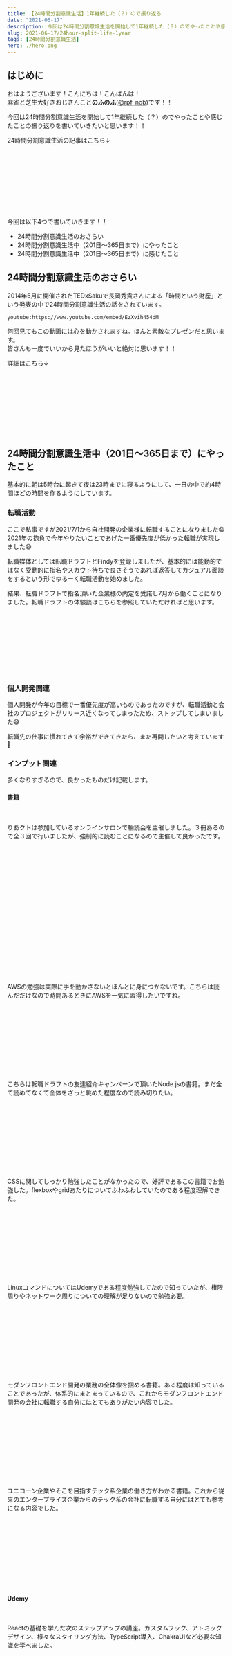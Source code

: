 ```yaml
---
title: 【24時間分割意識生活】1年継続した（？）ので振り返る
date: "2021-06-17"
description: 今回は24時間分割意識生活を開始して1年継続した（？）のでやったことや感じたことの振り返りを書いていきたいと思います！！
slug: 2021-06-17/24hour-split-life-1year
tags: [24時間分割意識生活]
hero: ./hero.png
---
```


## はじめに 

おはようございます！こんにちは！こんばんは！<br>
麻雀と芝生大好きおじさんこと**のふのふ**([@rpf_nob](https://twitter.com/rpf_nob))です！！

今回は24時間分割意識生活を開始して1年継続した（？）のでやったことや感じたことの振り返りを書いていきたいと思います！！

24時間分割意識生活の記事はこちら↓

<div class="iframely-embed"><div class="iframely-responsive" style="height: 140px; padding-bottom: 0;"><a href="https://rpf-noblog.com/tags/24-%25E6%2599%2582%25E9%2596%2593%25E5%2588%2586%25E5%2589%25B2%25E6%2584%258F%25E8%25AD%2598%25E7%2594%259F%25E6%25B4%25BB/" data-iframely-url="//cdn.iframe.ly/aoWazWg"></a></div></div>


今回は以下4つで書いていきます！！

* 24時間分割意識生活のおさらい
* 24時間分割意識生活中（201日～365日まで）にやったこと
* 24時間分割意識生活中（201日～365日まで）に感じたこと

## 24時間分割意識生活のおさらい

2014年5月に開催されたTEDxSakuで長岡秀貴さんによる「時間という財産」という発表の中で24時間分割意識生活の話をされています。

`youtube:https://www.youtube.com/embed/EzXvih454dM`


何回見てもこの動画には心を動かされますね。ほんと素敵なプレゼンだと思います。  
皆さんも一度でいいから見たほうがいいと絶対に思います！！

詳細はこちら↓

<div class="iframely-embed"><div class="iframely-responsive" style="height: 140px; padding-bottom: 0;"><a href="https://rpf-noblog.com/2020-06-11/24hour-split-life-start/" data-iframely-url="//cdn.iframe.ly/BULtMcj?iframe=card-small"></a></div></div>

## 24時間分割意識生活中（201日～365日まで）にやったこと

基本的に朝は5時台に起きて夜は23時までに寝るようにして、一日の中で約4時間ほどの時間を作るようにしています。

### 転職活動

ここで私事ですが2021/7/1から自社開発の企業様に転職することになりました😀
2021年の抱負で今年やりたいことであげた一番優先度が低かった転職が実現しました😅  

転職媒体としては転職ドラフトとFindyを登録しましたが、基本的には能動的ではなく受動的に指名やスカウト待ちで良さそうであれば返答してカジュアル面談をするという形でゆるーく転職活動を始めました。

結果、転職ドラフトで指名頂いた企業様の内定を受諾し7月から働くことになりました。転職ドラフトの体験談はこちらを参照していただければと思います。

<div class="iframely-embed"><div class="iframely-responsive" style="height: 140px; padding-bottom: 0;"><a href="https://rpf-noblog.com/2021-06-07/experiences-job-draft/" data-iframely-url="//cdn.iframe.ly/tZQqVKM?iframe=card-small"></a></div></div>


### 個人開発関連

個人開発が今年の目標で一番優先度が高いものであったのですが、転職活動と会社のプロジェクトがリリース近くなってしまったため、ストップしてしまいました😅

転職先の仕事に慣れてきて余裕ができてきたら、また再開したいと考えています💪

### インプット関連

多くなりすぎるので、良かったものだけ記載します。  

#### 書籍

<br>

りあクトは参加しているオンラインサロンで輪読会を主催しました。３冊あるので全３回で行いましたが、強制的に読むことになるので主催して良かったです。

<div class="iframely-embed"><div class="iframely-responsive" style="padding-bottom: 56.25%;"><a href="https://techbookfest.org/product/5436045076201472?productVariantID=6240785991204864" data-iframely-url="//cdn.iframe.ly/PbIphEm"></a></div></div>

<br>

AWSの勉強は実際に手を動かさないとほんとに身につかないです。こちらは読んだだけなので時間あるときにAWSを一気に習得したいですね。

<div class="iframely-embed"><div class="iframely-responsive" style="height: 140px; padding-bottom: 0;"><a href="https://www.amazon.co.jp/dp/4296105442" data-iframely-url="//cdn.iframe.ly/1rDtjNo?iframe=card-small"></a></div></div>

<br>

こちらは転職ドラフトの友達紹介キャンペーンで頂いたNode.jsの書籍。まだ全て読めてなくて全体をざっと眺めた程度なので読み切りたい。

<div class="iframely-embed"><div class="iframely-responsive" style="height: 140px; padding-bottom: 0;"><a href="https://www.amazon.co.jp/dp/4873119235" data-iframely-url="//cdn.iframe.ly/w190ypx?iframe=card-small"></a></div></div>

<br>

CSSに関してしっかり勉強したことがなかったので、好評であるこの書籍でお勉強した。flexboxやgridあたりについてふわふわしていたのである程度理解できた。

<div class="iframely-embed"><div class="iframely-responsive" style="height: 140px; padding-bottom: 0;"><a href="https://www.amazon.co.jp/dp/4797398892" data-iframely-url="//cdn.iframe.ly/zQsC9GM?iframe=card-small"></a></div></div>

<br>

LinuxコマンドについてはUdemyである程度勉強してたので知っていたが、権限周りやネットワーク周りについての理解が足りないので勉強必要。

<div class="iframely-embed"><div class="iframely-responsive" style="height: 140px; padding-bottom: 0;"><a href="https://www.amazon.co.jp/dp/B00BWCSUYS" data-iframely-url="//cdn.iframe.ly/rdbnHFa?iframe=card-small"></a></div></div>

<br>

モダンフロントエンド開発の業務の全体像を掴める書籍。ある程度は知っていることであったが、体系的にまとまっているので、これからモダンフロントエンド開発の会社に転職する自分にはとてもありがたい内容でした。

<div class="iframely-embed"><div class="iframely-responsive" style="height: 140px; padding-bottom: 0;"><a href="https://www.amazon.co.jp/dp/B08SQQWPDW" data-iframely-url="//cdn.iframe.ly/zirZdz3?iframe=card-small"></a></div></div>

<br>

ユニコーン企業やそこを目指すテック系企業の働き方がわかる書籍。これから従来のエンタープライズ企業からのテック系の会社に転職する自分にはとても参考になる内容でした。

<div class="iframely-embed"><div class="iframely-responsive" style="height: 140px; padding-bottom: 0;"><a href="https://www.amazon.co.jp/dp/4873119464" data-iframely-url="//cdn.iframe.ly/wso7rLF?iframe=card-small"></a></div></div>

<br>

#### Udemy

<br>

Reactの基礎を学んだ次のステップアップの講座。カスタムフック、アトミックデザイン、様々なスタイリング方法、TypeScript導入、ChakraUIなど必要な知識を学べました。

<div class="iframely-embed"><div class="iframely-responsive" style="height: 140px; padding-bottom: 0;"><a href="https://www.udemy.com/course/react_stepup/" data-iframely-url="//cdn.iframe.ly/xW4ppNM?iframe=card-small"></a></div></div>

<br>

WebRTCを使用したビデオ会議システムを開発する講座。視聴しただけでコードを書いていないので、TypeScriptに置き換えて実装したい。

<div class="iframely-embed"><div class="iframely-responsive" style="height: 140px; padding-bottom: 0;"><a href="https://www.udemy.com/course/webrtc-react-firebase/" data-iframely-url="//cdn.iframe.ly/pAfTzK3?iframe=card-small"></a></div></div>

<br>

AWSにNode.jsアプリケーションを構築する講座。こちらも視聴しただけで実際に手を動かしていないので今後AWSを集中的に学ぶ時にやりたい。

<div class="iframely-embed"><div class="iframely-responsive" style="height: 140px; padding-bottom: 0;"><a href="https://www.udemy.com/course/webapplication-on-aws/" data-iframely-url="//cdn.iframe.ly/p9rIJSY?iframe=card-small"></a></div></div>

<br>

ReactNativeをexpoを用いて簡単なニュースアプリを開発する講座。自分がスマホアプリを開発したくなったらReactNativeが第一選択肢になるので興味本位で視聴だけした。続編も購入したので、一気にやりたい。

<div class="iframely-embed"><div class="iframely-responsive" style="height: 140px; padding-bottom: 0;"><a href="https://www.udemy.com/course/react-native-first-step/" data-iframely-url="//cdn.iframe.ly/sKxcnQh?iframe=card-small"></a></div></div>

<br>

React(TypeScript)とFirebaseを用いたTwitterのようなアプリを開発する講座。最後の方にanyで解決してた部分があったので少し残念ですが、FirebaseのFirestoreやStorage周りの知識は得られた。

<div class="iframely-embed"><div class="iframely-responsive" style="height: 140px; padding-bottom: 0;"><a href="https://www.udemy.com/course/firebase-react-hookstypescriptweb/" data-iframely-url="//cdn.iframe.ly/ZQzeELT?iframe=card-small"></a></div></div>

<br>

### アウトプット関連

アウトプットはあんまりできていないです😰  
唯一以下の記事を書いたら、Qiitaの週間トレンド２位までいってLGTMも400を超えました。

<div class="iframely-embed"><div class="iframely-responsive" style="padding-bottom: 52.5%; padding-top: 120px;"><a href="https://qiita.com/rpf-nob/items/6823fb8728754386ef30" data-iframely-url="//cdn.iframe.ly/4SON5gW"></a></div></div>

<br>

## 24時間分割意識生活中（201日～365日まで）に感じたこと

### 分散出社つらい

この期間は会社の出社時間が早番遅番の分散出社が行われていたので、なかなか辛かったです。
基本的に朝は5時台に起きて夜は23時までに寝るようにしていたのですが、早番の時には朝活の時間が少ししかとれないので、夕方帰宅してから夕飯までと夕飯後に時間をとるしかできないので、朝活以外だと娘のカットインが入りやすいため、なかなか難しかったです。

### 娘が幼稚園に通いだして生活が一変

4月から娘が幼稚園に通い始めたことで今までとは生活が一変したので維持するのが大変でした。娘の起床時間も早くなったことで、朝活の時間も短くなったりしたので、時間を確保するのが大変でした。

## まとめ

今回は24時間分割意識生活を開始して1年継続した（？）のでやったことや感じたことの振り返りを書きました！！

個人開発は転職先の仕事に慣れてきて余裕ができてきたら、また再開したいと考えています💪インプットとアウトプットのバランスももっとアウトプットよりにしていきたいですね。あとOSS活動も興味あるので調整したい。

あと、最近朝活も時間が短くなってしまって怠っているので、復活させたいと思います。

## 最後に

みなさんも**24時間分割意識生活**を始めてみませんか？？

朝活をするだけでもいいと思うので、まずは朝活だけでもどうでしょうか？？？

<br>
<br>

最後まで見ていただきありがとうございました！！！！！  
この記事が良かったと思ったらSHAREしていただけると泣いて喜びます🤣